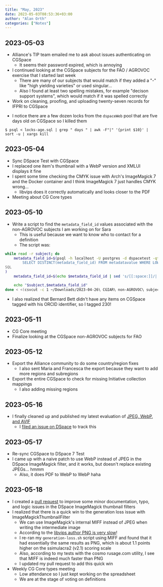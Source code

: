 ```yaml
---
title: "May, 2023"
date: 2023-05-03T08:53:36+03:00
author: "Alan Orth"
categories: ["Notes"]
---
```


## 2023-05-03

- Alliance's TIP team emailed me to ask about issues authenticating on CGSpace
  - It seems their password expired, which is annoying
- I continued looking at the CGSpace subjects for the FAO / AGROVOC exercise that I started last week
  - There are many of our subjects that would match if they added a "-" like "high yielding varieties" or used singular...
  - Also I found at least two spelling mistakes, for example "decison support systems", which would match if it was spelled correctly
- Work on cleaning, proofing, and uploading twenty-seven records for IFPRI to CGSpace

<!--more-->

- I notice there are a few dozen locks from the `dspaceWeb` pool that are five days old on CGSpace so I killed them

```console
$ psql < locks-age.sql | grep " days " | awk -F"|" '{print $10}' | sort -u | xargs kill
```

## 2023-05-04

- Sync DSpace Test with CGSpace
- I replaced one item's thumbnail with a WebP version and XMLUI displays it fine
- I spent some time checking the CMYK issue with Arch's ImageMagick 7 and the Docker container and I think ImageMagick 7 just handles CMYK wrong...
  - libvips does it correctly automatically and looks closer to the PDF
- Meeting about CG Core types

## 2023-05-10

- Write a script to find the `metadata_field_id` values associated with the non-AGROVOC subjects I am working on for Sara
  - This is useful because we want to know who to contact for a definition
  - The script was:

```bash
while read -r subject; do
    metadata_field_id=$(psql -h localhost -U postgres -d dspacetest -qtAX <<SQL
        SELECT DISTINCT(metadata_field_id) FROM metadatavalue WHERE LOWER(text_value)='$subject'
SQL
)
    metadata_field_id=$(echo $metadata_field_id | sed 's/[[:space:]]/||/g')

    echo "$subject,$metadata_field_id"
done < <(csvcut -c 1 ~/Downloads/2023-04-26\ CGIAR\ non-AGROVOC\ subjects.csv | sed 1d)
```

- I also realized that Bernard Bett didn't have any items on CGSpace tagged with his ORCID identifier, so I tagged 230!

## 2023-05-11

- CG Core meeting
- Finalize looking at the CGSpace non-AGROVOC subjects for FAO

## 2023-05-12

- Export the Alliance community to do some country/region fixes
  - I also sent Maria and Francesca the export because they want to add more regions and subregions
- Export the entire CGSpace to check for missing Initiative collection mappings
  - I also adding missing regions

## 2023-05-16

- I finally cleaned up and published my latest evaluation of [JPEG, WebP, and AVIF](https://alanorth.github.io/improved-dspace-thumbnails/evaluating-jpeg-webp-avif.html)
  - I [filed an issue on DSpace](https://github.com/DSpace/DSpace/issues/8849) to track this

## 2023-05-17

- Re-sync CGSpace to DSpace 7 Test
- I came up with a naive patch to use WebP instead of JPEG in the DSpace ImageMagick filter, and it works, but doesn't replace existing JPEGs... hmmm
  - Also, it does PDF to WebP to WebP haha

## 2023-05-18

- I created a [pull request](https://github.com/DSpace/DSpace/pull/8850) to improve some minor documentation, typo, and logic issues in the DSpace ImageMagick thumbnail filters
- I realized that there is a quick win to the generation loss issue with ImageMagickThumbnailFilter
  - We can use ImageMagick's internal MIFF instead of JPEG when writing the intermediate image
  - According to the [libvips author PNG is very slow](https://github.com/libvips/libvips/issues/571)!
  - I re-ran my `generation-loss.sh` script using MIFF and found that it had essentially the same results as PNG, which is about 1.1 points higher on the ssimulacra2 (v2.1) scoring scale
  - Also, according to my tests with the cosmo rusage.com utility, I see that MIFF is indeed much faster than PNG
  - I updated my pull request to add this quick win
- Weekly CG Core types meeting
  - Low attendance so I just kept working on the spreadsheet
  - We are at the stage of voting on definitions

<!-- vim: set sw=2 ts=2: -->
